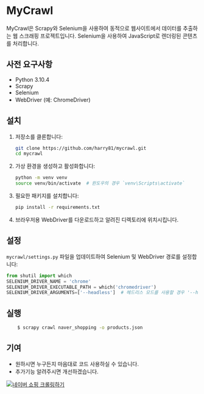 # MyCrawl

MyCrawl은 Scrapy와 Selenium을 사용하여 동적으로 웹사이트에서 데이터를 추출하는 웹 스크래핑 프로젝트입니다. Selenium을 사용하여 JavaScript로 렌더링된 콘텐츠를 처리합니다.

## 사전 요구사항

- Python 3.10.4
- Scrapy
- Selenium
- WebDriver (예: ChromeDriver)

## 설치

1. 저장소를 클론합니다:

    ```bash
    git clone https://github.com/harry81/mycrawl.git
    cd mycrawl
    ```

2. 가상 환경을 생성하고 활성화합니다:

    ```bash
    python -m venv venv
    source venv/bin/activate  # 윈도우의 경우 `venv\Scripts\activate`
    ```

3. 필요한 패키지를 설치합니다:

    ```bash
    pip install -r requirements.txt
    ```

4. 브라우저용 WebDriver를 다운로드하고 알려진 디렉토리에 위치시킵니다.

## 설정

`mycrawl/settings.py` 파일을 업데이트하여 Selenium 및 WebDriver 경로를 설정합니다:

```python
from shutil import which
SELENIUM_DRIVER_NAME = 'chrome'
SELENIUM_DRIVER_EXECUTABLE_PATH = which('chromedriver')
SELENIUM_DRIVER_ARGUMENTS=['--headless']  # 헤드리스 모드를 사용할 경우 '--headless'
```


## 실행

```bash
    $ scrapy crawl naver_shopping -o products.json
```

## 기여

- 원하시면 누구든지 마음대로 코드 사용하실 수 있습니다.
- 추가기능 알려주시면 개선하겠습니다.



[![네이버 쇼핑 크롤링하기](http://img.youtube.com/vi/Z6UAz6GaMbc/0.jpg)](http://www.youtube.com/watch?v=Z6UAz6GaMbc "네이버 쇼핑 크롤링하기")
